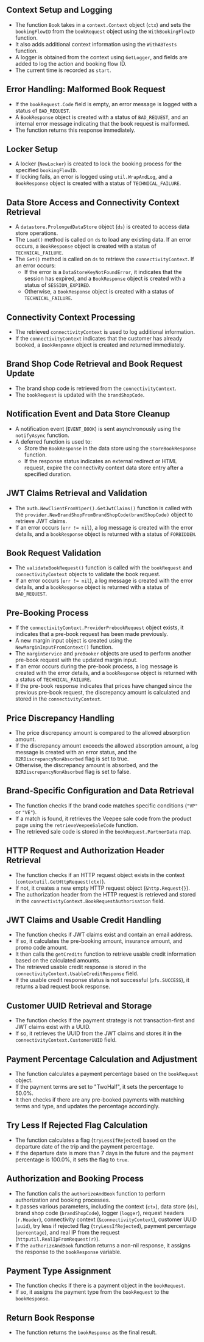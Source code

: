 ## Context Setup and Logging

* The function `Book` takes in a `context.Context` object (`ctx`) and sets the `bookingFlowID` from the `bookRequest` object using the `WithBookingFlowID` function.
* It also adds additional context information using the `WithABTests` function.
* A logger is obtained from the context using `GetLogger`, and fields are added to log the action and booking flow ID.
* The current time is recorded as `start`.

## Error Handling: Malformed Book Request

* If the `bookRequest.Code` field is empty, an error message is logged with a status of `BAD_REQUEST`.
* A `BookResponse` object is created with a status of `BAD_REQUEST`, and an internal error message indicating that the book request is malformed.
* The function returns this response immediately.

## Locker Setup

* A locker (`NewLocker`) is created to lock the booking process for the specified `bookingFlowID`.
* If locking fails, an error is logged using `util.WrapAndLog`, and a `BookResponse` object is created with a status of `TECHNICAL_FAILURE`.

## Data Store Access and Connectivity Context Retrieval

* A `datastore.ProlongedDataStore` object (`ds`) is created to access data store operations.
* The `Load()` method is called on `ds` to load any existing data. If an error occurs, a `BookResponse` object is created with a status of `TECHNICAL_FAILURE`.
* The `Get()` method is called on `ds` to retrieve the `connectivityContext`. If an error occurs:
	+ If the error is a `DataStoreKeyNotFoundError`, it indicates that the session has expired, and a `BookResponse` object is created with a status of `SESSION_EXPIRED`.
	+ Otherwise, a `BookResponse` object is created with a status of `TECHNICAL_FAILURE`.

## Connectivity Context Processing

* The retrieved `connectivityContext` is used to log additional information.
* If the `connectivityContext` indicates that the customer has already booked, a `BookResponse` object is created and returned immediately.

## Brand Shop Code Retrieval and Book Request Update

* The brand shop code is retrieved from the `connectivityContext`.
* The `bookRequest` is updated with the `brandShopCode`.

## Notification Event and Data Store Cleanup

* A notification event (`EVENT_BOOK`) is sent asynchronously using the `notifyAsync` function.
* A deferred function is used to:
	+ Store the `BookResponse` in the data store using the `storeBookResponse` function.
	+ If the response status indicates an external redirect or HTML request, expire the connectivity context data store entry after a specified duration.

## JWT Claims Retrieval and Validation

* The `auth.NewClientFromViper().GetJwtClaims()` function is called with the `provider.NewBrandShopFromBrandShopCode(brandShopCode)` object to retrieve JWT claims.
* If an error occurs (`err != nil`), a log message is created with the error details, and a `bookResponse` object is returned with a status of `FORBIDDEN`.

## Book Request Validation

* The `validateBookRequest()` function is called with the `bookRequest` and `connectivityContext` objects to validate the book request.
* If an error occurs (`err != nil`), a log message is created with the error details, and a `bookResponse` object is returned with a status of `BAD_REQUEST`.

## Pre-Booking Process

* If the `connectivityContext.ProviderPrebookRequest` object exists, it indicates that a pre-book request has been made previously.
* A new margin input object is created using the `NewMarginInputFromContext()` function.
* The `marginService` and `preBooker` objects are used to perform another pre-book request with the updated margin input.
* If an error occurs during the pre-book process, a log message is created with the error details, and a `bookResponse` object is returned with a status of `TECHNICAL_FAILURE`.
* If the pre-book response indicates that prices have changed since the previous pre-book request, the discrepancy amount is calculated and stored in the `connectivityContext`.

## Price Discrepancy Handling

* The price discrepancy amount is compared to the allowed absorption amount.
* If the discrepancy amount exceeds the allowed absorption amount, a log message is created with an error status, and the `B2RDiscrepancyNonAbsorbed` flag is set to true.
* Otherwise, the discrepancy amount is absorbed, and the `B2RDiscrepancyNonAbsorbed` flag is set to false.

## Brand-Specific Configuration and Data Retrieval

* The function checks if the brand code matches specific conditions (`"VP"` or `"VE"`).
* If a match is found, it retrieves the Veepee sale code from the product page using the `retrieveVeepeeSaleCode` function.
* The retrieved sale code is stored in the `bookRequest.PartnerData` map.

## HTTP Request and Authorization Header Retrieval

* The function checks if an HTTP request object exists in the context (`contextutil.GetHttpRequest(ctx)`).
* If not, it creates a new empty HTTP request object (`&http.Request{}`).
* The authorization header from the HTTP request is retrieved and stored in the `connectivityContext.BookRequestAuthorisation` field.

## JWT Claims and Usable Credit Handling

* The function checks if JWT claims exist and contain an email address.
* If so, it calculates the pre-booking amount, insurance amount, and promo code amount.
* It then calls the `getCredits` function to retrieve usable credit information based on the calculated amounts.
* The retrieved usable credit response is stored in the `connectivityContext.UsableCreditResponse` field.
* If the usable credit response status is not successful (`pfs.SUCCESS`), it returns a bad request book response.

## Customer UUID Retrieval and Storage

* The function checks if the payment strategy is not transaction-first and JWT claims exist with a UUID.
* If so, it retrieves the UUID from the JWT claims and stores it in the `connectivityContext.CustomerUUID` field.

## Payment Percentage Calculation and Adjustment

* The function calculates a payment percentage based on the `bookRequest` object.
* If the payment terms are set to "TwoHalf", it sets the percentage to 50.0%.
* It then checks if there are any pre-booked payments with matching terms and type, and updates the percentage accordingly.

## Try Less If Rejected Flag Calculation

* The function calculates a flag (`tryLessIfRejected`) based on the departure date of the trip and the payment percentage.
* If the departure date is more than 7 days in the future and the payment percentage is 100.0%, it sets the flag to `true`.

## Authorization and Booking Process

* The function calls the `authorizeAndBook` function to perform authorization and booking processes.
* It passes various parameters, including the context (`ctx`), data store (`ds`), brand shop code (`brandShopCode`), logger (`logger`), request headers (`r.Header`), connectivity context (`&connectivityContext`), customer UUID (`uuid`), try less if rejected flag (`tryLessIfRejected`), payment percentage (`percentage`), and real IP from the request (`httputil.RealIpFromRequest(r)`).
* If the `authorizeAndBook` function returns a non-nil response, it assigns the response to the `bookResponse` variable.

## Payment Type Assignment

* The function checks if there is a payment object in the `bookRequest`.
* If so, it assigns the payment type from the `bookRequest` to the `bookResponse`.

## Return Book Response

* The function returns the `bookResponse` as the final result.